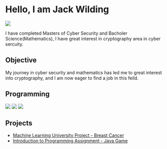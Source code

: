 # Hello, I am Jack Wilding
<a href="https://linkedin.com/in/jack-wilding-8780b4114"><img src="https://img.shields.io/badge/-LinkedIn-0072b1?&style=for-the-badge&logo=linkedin&logoColor=white" /></a>

I have completed Masters of Cyber Security and  Bacholer Science(Mathematics), I have great interest in cryptography area in cyber sercuity.

## Objective

My journey in cyber security and mathematics has led me to great interest into cryptography, and I am now eager to find a job in this feild.

## Programming

<div>
    <img src="https://img.shields.io/badge/-Python-4B8BBE?&style=for-the-badge&logo=python&logoColor=white" />
    <img src="https://img.shields.io/badge/-Java-007396?&style=for-the-badge&logo=java&logoColor=white" />
    <img src="https://img.shields.io/badge/-Jupyter-F37626?style=for-the-badge&logo=jupyter&logoColor=white" />
</div>

## Projects

- [Machine Learning University Project - Breast Cancer](https://github.com/jwilding290/Machine_Learing_Project_Breast_Cancer)
- [Introduction to Programming Assignment - Java Game](https://github.com/jwilding290/Coding_Assignment_Game_Basic_Java/tree/main) 
